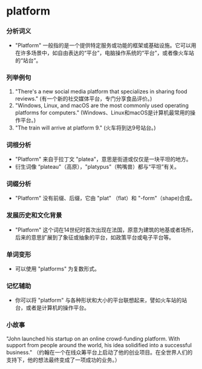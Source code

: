 # platform

### 分析词义

  

*   "Platform" 一般指的是一个提供特定服务或功能的框架或基础设施。它可以用在许多场景中，如自由表达的“平台”，电脑操作系统的“平台”，或者像火车站的“站台”。

  

### 列举例句

  

1.  "There's a new social media platform that specializes in sharing food reviews." (有一个新的社交媒体平台，专门分享食品评价。)
2.  "Windows, Linux, and macOS are the most commonly used operating platforms for computers." (Windows、Linux和macOS是计算机最常用的操作平台。)
3.  "The train will arrive at platform 9." (火车将到达9号站台。)

  

### 词根分析

  

*   "Platform" 来自于拉丁文 "platea"，意思是街道或仅仅是一块平坦的地方。
*   衍生词像 “plateau"（高原），"platypus"（鸭嘴兽）都与“平坦”有关。

  

### 词缀分析

  

*   "Platform" 没有前缀、后缀，它由 "plat" （flat）和 "-form"（shape)合成。

  

### 发展历史和文化背景

  

*   "Platform" 这个词在14世纪时首次出现在法国，原意为建筑的地基或者场所，后来的意思扩展到了象征或抽象的平台，如政策平台或电子平台等。

  

### 单词变形

  

*   可以使用 "platforms" 为复数形式。

  

### 记忆辅助

  

*   你可以将 "platform" 与各种形状和大小的平台联想起来，譬如火车站的站台，或者是计算机的操作平台。

  

### 小故事

  

"John launched his startup on an online crowd-funding platform. With support from people around the world, his idea solidified into a successful business." （约翰在一个在线众筹平台上启动了他的创业项目。在全世界人们的支持下，他的想法最终变成了一项成功的业务。）
